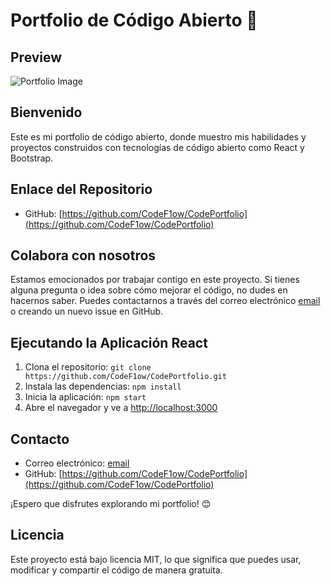 # Portfolio de Código Abierto 🚀

**Preview**
------------------------

![Portfolio Image](https://i.imgur.com/6Mh5zae.png)

**Bienvenido**
----------------
Este es mi portfolio de código abierto, donde muestro mis habilidades y proyectos construidos con tecnologías de código abierto como React y Bootstrap.

**Enlace del Repositorio**
-------------------------

* GitHub: [https://github.com/CodeF1ow/CodePortfolio](https://github.com/CodeF1ow/CodePortfolio)


**Colabora con nosotros**
-------------------------

Estamos emocionados por trabajar contigo en este proyecto. Si tienes alguna pregunta o idea sobre cómo mejorar el código, no dudes en hacernos saber. Puedes contactarnos a través del correo electrónico [email](https://github.com/CodeF1ow/CodePortfolio) o creando un nuevo issue en GitHub.

**Ejecutando la Aplicación React**
-------------------------------

1. Clona el repositorio: `git clone https://github.com/CodeF1ow/CodePortfolio.git`
2. Instala las dependencias: `npm install`
3. Inicia la aplicación: `npm start`
4. Abre el navegador y ve a [http://localhost:3000](http://localhost:3000)

**Contacto**
----------

* Correo electrónico: [email](https://github.com/CodeF1ow/CodePortfolio)
* GitHub: [https://github.com/CodeF1ow/CodePortfolio](https://github.com/CodeF1ow/CodePortfolio)

¡Espero que disfrutes explorando mi portfolio! 😊
 
**Licencia**
------------

Este proyecto está bajo licencia MIT, lo que significa que puedes usar, modificar y compartir el código de manera gratuita.
